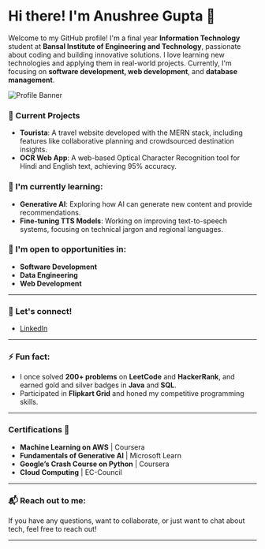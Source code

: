 # Hi there! I'm Anushree Gupta 👋

Welcome to my GitHub profile! I'm a final year **Information Technology** student at **Bansal Institute of Engineering and Technology**, passionate about coding and building innovative solutions. I love learning new technologies and applying them in real-world projects. Currently, I'm focusing on **software development, web development**, and **database management**.

![Profile Banner](https://media.giphy.com/media/vZYfF2tMe8I9R3hJaX/giphy.gif?cid=ecf05e47iew9ki39yjiekt5agbccoe5jkijsi13tscmb01ch&ep=v1_gifs_search&rid=giphy.gif&ct=g)

### 🔭 Current Projects
- **Tourista**: A travel website developed with the MERN stack, including features like collaborative planning and crowdsourced destination insights.
- **OCR Web App**: A web-based Optical Character Recognition tool for Hindi and English text, achieving 95% accuracy.

### 🌱 I'm currently learning:
- **Generative AI**: Exploring how AI can generate new content and provide recommendations.
- **Fine-tuning TTS Models**: Working on improving text-to-speech systems, focusing on technical jargon and regional languages.

### 🤔 I'm open to opportunities in:
- **Software Development**
- **Data Engineering**
- **Web Development**

---

### 💬 Let's connect!
- [LinkedIn](https://www.linkedin.com/in/anushree-gupta/)  

---

### ⚡ Fun fact:
- I once solved **200+ problems** on **LeetCode** and **HackerRank**, and earned gold and silver badges in **Java** and **SQL**.  
- Participated in **Flipkart Grid** and honed my competitive programming skills.

---

### Certifications 📜
- **Machine Learning on AWS** | Coursera  
- **Fundamentals of Generative AI** | Microsoft Learn  
- **Google’s Crash Course on Python** | Coursera  
- **Cloud Computing** | EC-Council

---

### 📬 Reach out to me:
If you have any questions, want to collaborate, or just want to chat about tech, feel free to reach out!

---
